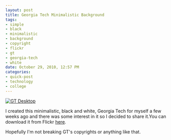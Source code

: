 ```yaml
--- 
layout: post
title: Georgia Tech Minimalistic Background
tags: 
- simple
- black
- minimalistic
- background
- copyright
- flickr
- gt
- georgia-tech
- white
date: October 29, 2010, 12:57 PM
categories: 
- quick-post
- technology
- college
---
```

[![](http://www.tanner-smith.com/wp-content/uploads/2010/10/background-300x187.png "GT Desktop")](http://www.tanner-smith.com/wp-content/uploads/2010/10/background.png)

I created this minimalistic, black and white, Georgia Tech for myself a few weeks ago and there was some interest in it so I decided to share it.You can download it from Flickr [here](http://www.flickr.com/photos/tannerld/5126446612/).

Hopefully I'm not breaking GT's copyrights or anything like that.
